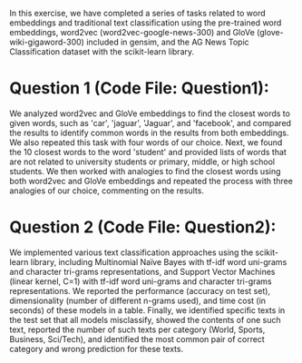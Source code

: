 In this exercise, we have completed a series of tasks related to word embeddings and traditional text classification using the pre-trained word embeddings, word2vec (word2vec-google-news-300) and GloVe (glove-wiki-gigaword-300) included in gensim, and the AG News Topic Classification dataset with the scikit-learn library.

# Question 1 (Code File: Question1):
We analyzed word2vec and GloVe embeddings to find the closest words to given words, such as 'car', 'jaguar', 'Jaguar', and 'facebook', and compared the results to identify common words in the results from both embeddings. We also repeated this task with four words of our choice. Next, we found the 10 closest words to the word 'student' and provided lists of words that are not related to university students or primary, middle, or high school students. We then worked with analogies to find the closest words using both word2vec and GloVe embeddings and repeated the process with three analogies of our choice, commenting on the results.

# Question 2 (Code File: Question2):
We implemented various text classification approaches using the scikit-learn library, including Multinomial Naïve Bayes with tf-idf word uni-grams and character tri-grams representations, and Support Vector Machines (linear kernel, C=1) with tf-idf word uni-grams and character tri-grams representations. We reported the performance (accuracy on test set), dimensionality (number of different n-grams used), and time cost (in seconds) of these models in a table. Finally, we identified specific texts in the test set that all models misclassify, showed the contents of one such text, reported the number of such texts per category (World, Sports, Business, Sci/Tech), and identified the most common pair of correct category and wrong prediction for these texts.
